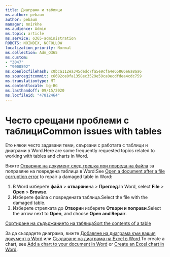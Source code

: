 ```yaml
---
title: Диаграми и таблици
ms.author: pebaum
author: pebaum
manager: mnirkhe
ms.audience: Admin
ms.topic: article
ms.service: o365-administration
ROBOTS: NOINDEX, NOFOLLOW
localization_priority: Normal
ms.collection: Adm_O365
ms.custom:
- "3047"
- "9000592"
ms.openlocfilehash: c0bca112ea345dedc7fa5e9cfa4e65866e6a8aa6
ms.sourcegitcommit: c6692ce0fa1358ec3529e59ca0ecdfdea4cdc759
ms.translationtype: MT
ms.contentlocale: bg-BG
ms.lasthandoff: 09/15/2020
ms.locfileid: "47812464"
---
```

# <a name="common-issues-with-tables"></a><span data-ttu-id="9c6bb-102">Често срещани проблеми с таблици</span><span class="sxs-lookup"><span data-stu-id="9c6bb-102">Common issues with tables</span></span> 

<span data-ttu-id="9c6bb-103">Ето някои често задавани теми, свързани с работата с таблици и диаграми в Word.</span><span class="sxs-lookup"><span data-stu-id="9c6bb-103">Here are some frequently requested topics related to working with tables and charts in Word.</span></span>

<span data-ttu-id="9c6bb-104">Вижте [Отваряне на документ след грешка при повреда на файла](https://support.office.com/article/47df9d48-2165-4411-a699-1786ac734bc3) за поправяне на повредена таблица в Word:</span><span class="sxs-lookup"><span data-stu-id="9c6bb-104">See [Open a document after a file corruption error](https://support.office.com/article/47df9d48-2165-4411-a699-1786ac734bc3) to repair a damaged table in Word:</span></span>

 1. <span data-ttu-id="9c6bb-105">В Word изберете **файл**  >  **отваряне**на  >  **Преглед**.</span><span class="sxs-lookup"><span data-stu-id="9c6bb-105">In Word, select **File** > **Open** > **Browse**.</span></span>
 2. <span data-ttu-id="9c6bb-106">Изберете файла с повредената таблица.</span><span class="sxs-lookup"><span data-stu-id="9c6bb-106">Select the file with the damaged table.</span></span>
 3. <span data-ttu-id="9c6bb-107">Изберете стрелката до **Отвори**и изберете **Отвори и поправи**.</span><span class="sxs-lookup"><span data-stu-id="9c6bb-107">Select the arrow next to **Open**, and choose **Open and Repair**.</span></span>

[<span data-ttu-id="9c6bb-108">Сортиране на съдържанието на таблица</span><span class="sxs-lookup"><span data-stu-id="9c6bb-108">Sort the contents of a table</span></span>](https://support.office.com/article/F8392477-4613-49CD-ABA6-7C2E48F1D91F)

<span data-ttu-id="9c6bb-109">За да създадете диаграма, вижте [Добавяне на диаграма към вашия документ в Word](https://support.office.com/article/ff48e3eb-5e04-4368-a39e-20df7c798932) или [Създаване на диаграма на Excel в Word](https://support.office.com/article/11A7D2F0-4487-4A9B-BBC6-D50916CD4A57).</span><span class="sxs-lookup"><span data-stu-id="9c6bb-109">To create a chart, see [Add a chart to your document in Word](https://support.office.com/article/ff48e3eb-5e04-4368-a39e-20df7c798932) or [Create an Excel chart in Word](https://support.office.com/article/11A7D2F0-4487-4A9B-BBC6-D50916CD4A57).</span></span>